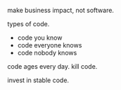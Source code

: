 make business impact, not software.

types of code.
- code you know
- code everyone knows
- code nobody knows


code ages every day.
kill code.

invest in stable code.